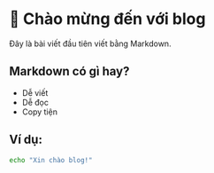 # 🎉 Chào mừng đến với blog

Đây là bài viết đầu tiên viết bằng Markdown.

## Markdown có gì hay?

- Dễ viết
- Dễ đọc
- Copy tiện

## Ví dụ:

```bash
echo "Xin chào blog!"

